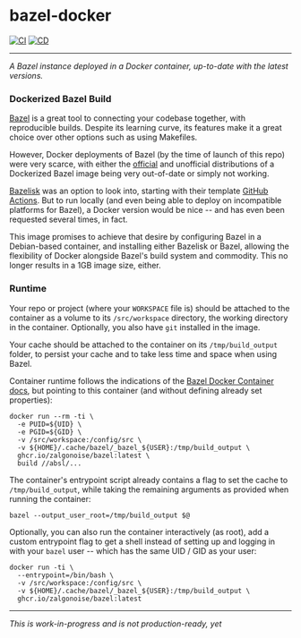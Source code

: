 # bazel-docker

[![CI](https://github.com/ZalgoNoise/bazel-docker/actions/workflows/build.yaml/badge.svg)](https://github.com/ZalgoNoise/bazel-docker/actions/workflows/build.yaml)
[![CD](https://github.com/ZalgoNoise/bazel-docker/actions/workflows/push.yaml/badge.svg)](https://github.com/ZalgoNoise/bazel-docker/actions/workflows/push.yaml)
_________



_A Bazel instance deployed in a Docker container, up-to-date with the latest versions._



### Dockerized Bazel Build

[Bazel](https://github.com/bazelbuild/bazel) is a great tool to connecting your codebase together, with reproducible builds. Despite its learning curve, its features make it a great choice over other options such as using Makefiles.

However, Docker deployments of Bazel (by the time of launch of this repo) were very scarce, with either the [official](https://console.cloud.google.com/gcr/images/cloud-marketplace-containers/GLOBAL/google/bazel) and unofficial distributions of a Dockerized Bazel image being very out-of-date or simply not working.

[Bazelisk](https://github.com/bazelbuild/bazelisk) was an option to look into, starting with their template [GitHub Actions](https://github.com/marketplace/actions/setup-bazelisk). But to run locally (and even being able to deploy on incompatible platforms for Bazel), a Docker version would be nice -- and has even been requested several times, in fact.

This image promises to achieve that desire by configuring Bazel in a Debian-based container, and installing either Bazelisk or Bazel, allowing the flexibility of Docker alongside Bazel's build system and commodity. This no longer results in a 1GB image size, either.



### Runtime

Your repo or project (where your `WORKSPACE` file is) should be attached to the container as a volume to its `/src/workspace` directory, the working directory in the container. Optionally, you also have `git` installed in the image.

Your cache should be attached to the container on its `/tmp/build_output` folder, to persist your cache and to take less time and space when using Bazel.

Container runtime follows the indications of the [Bazel Docker Container docs](https://docs.bazel.build/versions/2.2.0/bazel-container.html), but pointing to this container (and without defining already set properties):

```
docker run --rm -ti \
  -e PUID=${UID} \
  -e PGID=${GID} \
  -v /src/workspace:/config/src \
  -v ${HOME}/.cache/bazel/_bazel_${USER}:/tmp/build_output \
  ghcr.io/zalgonoise/bazel:latest \
  build //absl/...
```

The container's entrypoint script already contains a flag to set the cache to `/tmp/build_output`, while taking the remaining arguments as provided when running the container:

```
bazel --output_user_root=/tmp/build_output $@
```

Optionally, you can also run the container interactively (as root), add a custom entrypoint flag to get a shell instead of setting up and logging in with your `bazel` user -- which has the same UID / GID as your user:

```
docker run -ti \
  --entrypoint=/bin/bash \
  -v /src/workspace:/config/src \
  -v ${HOME}/.cache/bazel/_bazel_${USER}:/tmp/build_output \
  ghcr.io/zalgonoise/bazel:latest 
```

___________

_This is work-in-progress and is not production-ready, yet_

